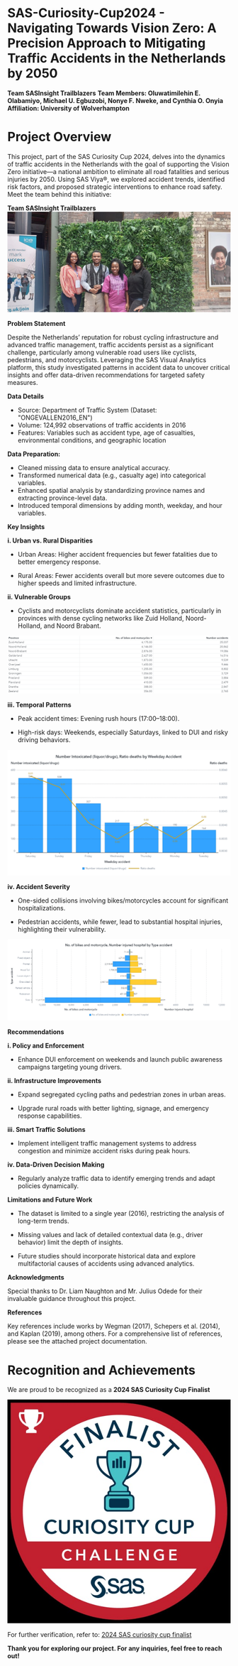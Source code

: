 # SAS-Curiosity-Cup2024 - Navigating Towards Vision Zero: A Precision Approach to Mitigating Traffic Accidents in the Netherlands by 2050

**Team SASInsight Trailblazers**
**Team Members: Oluwatimilehin E. Olabamiyo, Michael U. Egbuzobi, Nonye F. Nweke, and Cynthia O. Onyia
Affiliation: University of Wolverhampton**


#  Project Overview
This project, part of the SAS Curiosity Cup 2024, delves into the dynamics of traffic accidents in the Netherlands with the goal of supporting the Vision Zero initiative—a national ambition to eliminate all road fatalities and serious injuries by 2050. Using SAS Viya®, we explored accident trends, identified risk factors, and proposed strategic interventions to enhance road safety. Meet the team behind this initiative:

**Team SASInsight Trailblazers**
![SASInsight Trailblazers](images/IMG-20241109-WA0044.jpg)

**Problem Statement**

Despite the Netherlands’ reputation for robust cycling infrastructure and advanced traffic management, traffic accidents persist as a significant challenge, particularly among vulnerable road users like cyclists, pedestrians, and motorcyclists. Leveraging the SAS Visual Analytics platform, this study investigated patterns in accident data to uncover critical insights and offer data-driven recommendations for targeted safety measures.

**Data Details**

-  Source: Department of Traffic System (Dataset: "ONGEVALLEN2016_EN")
-  Volume: 124,992 observations of traffic accidents in 2016
-  Features: Variables such as accident type, age of casualties, environmental conditions, and geographic location

**Data Preparation:**

-  Cleaned missing data to ensure analytical accuracy.
-  Transformed numerical data (e.g., casualty age) into categorical variables.
-  Enhanced spatial analysis by standardizing province names and extracting province-level data.
-  Introduced temporal dimensions by adding month, weekday, and hour variables.

**Key Insights**

**i.   Urban vs. Rural Disparities**

  -  Urban Areas: Higher accident frequencies but fewer fatalities due to better emergency response.
  
  -  Rural Areas: Fewer accidents overall but more severe outcomes due to higher speeds and limited infrastructure.
 
  
**ii. Vulnerable Groups**

  -  Cyclists and motorcyclists dominate accident statistics, particularly in provinces with dense cycling networks like Zuid Holland, Noord-Holland, and Noord Brabant.

  ![SASInsight Trailblazers](images/List%20table%20of%20motobikes.PNG)

**iii. Temporal Patterns**

  -  Peak accident times: Evening rush hours (17:00–18:00).
  
  -  High-risk days: Weekends, especially Saturdays, linked to DUI and risky driving behaviors.

   ![SASInsight Trailblazers](images/Number%20intoxicated%20by%20weekday%20accident.png)  
  
**iv. Accident Severity**

  -   One-sided collisions involving bikes/motorcycles account for significant hospitalizations.

  -   Pedestrian accidents, while fewer, lead to substantial hospital injuries, highlighting their vulnerability.

 ![SASInsight Trailblazers](images/Number%20of%20motorcyle%20by%20type%20accident.png)  

**Recommendations**

**i.  Policy and Enforcement**

-  Enhance DUI enforcement on weekends and launch public awareness campaigns targeting young drivers.

  **ii.  Infrastructure Improvements**

-  Expand segregated cycling paths and pedestrian zones in urban areas.

-  Upgrade rural roads with better lighting, signage, and emergency response capabilities.
  
**iii.  Smart Traffic Solutions**

-  Implement intelligent traffic management systems to address congestion and minimize accident risks during peak hours.
  
**iv.  Data-Driven Decision Making**

-  Regularly analyze traffic data to identify emerging trends and adapt policies dynamically.
  

**Limitations and Future Work**

-  The dataset is limited to a single year (2016), restricting the analysis of long-term trends.

-  Missing values and lack of detailed contextual data (e.g., driver behavior) limit the depth of insights.

-  Future studies should incorporate historical data and explore multifactorial causes of accidents using advanced analytics.

 **Acknowledgments**
 
Special thanks to Dr. Liam Naughton and Mr. Julius Odede for their invaluable guidance throughout this project.

**References**

Key references include works by Wegman (2017), Schepers et al. (2014), and Kaplan (2019), among others. For a comprehensive list of references, please see the attached project documentation.

#  Recognition and Achievements

We are proud to be recognized as a **2024 SAS Curiosity Cup Finalist**

![SASInsight Trailblazers](images/SAS-Finalist.jpg)  

For further verification, refer to: [2024 SAS curiosity cup finalist](https://www.credly.com/badges/a8cc79f2-bb6b-4e3e-ab71-cb5dc22409ea/public_url)



**Thank you for exploring our project. For any inquiries, feel free to reach out!**


